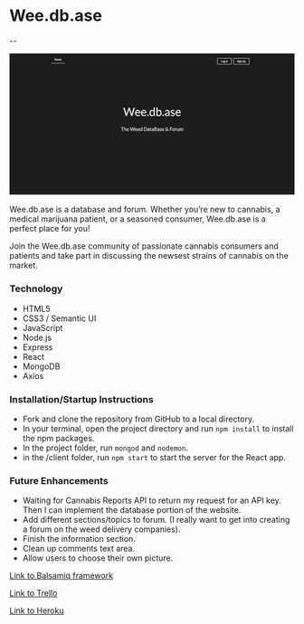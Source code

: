 # Wee.db.ase
--

![alt text](images/screenshot.png)

Wee.db.ase is a database and forum. Whether you’re new to cannabis, a medical marijuana patient, or a seasoned consumer, Wee.db.ase is a perfect place for you!

Join the Wee.db.ase community of passionate cannabis consumers and patients and take part in discussing the newsest strains of cannabis on the market.

### Technology
- HTML5
- CSS3 / Semantic UI
- JavaScript
- Node.js
- Express
- React
- MongoDB
- Axios

### Installation/Startup Instructions
- Fork and clone the repository from GitHub to a local directory.
- In your terminal, open the project directory and run `npm install` to install the npm packages.
- In the project folder, run 	`mongod` and `nodemon`.
- in the /client folder, run `npm start` to start the server for the React app.

### Future Enhancements
- Waiting for Cannabis Reports API to return my request for an API key. Then I can implement the database portion of the website.
- Add different sections/topics to forum. (I really want to get into creating a forum on the weed delivery companies).
- Finish the information section.
- Clean up comments text area.
- Allow users to choose their own picture.

[Link to Balsamiq framework](https://balsamiq.cloud/stle5vb/pia83nv/r2278/)

[Link to Trello](https://trello.com/b/ytf5R8HE/weedbase/)

[Link to Heroku]()


